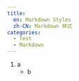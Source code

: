 ```yaml
---
title:
  en: Markdown Styles
  zh-CN: Markdown 样式
categories:
  - Test
  - Markdown
---
```


1. a
    - b
